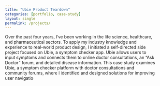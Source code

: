 ```yaml
---
title: "Ubie Product Teardown"
categories: [portfolio, case-study]
layout: single
permalink: /projects/
---
```


Over the past four years, I’ve been working in the life science, healthcare, and pharmaceutical sectors. To apply my industry knowledge and experience to real-world product design, I initiated a self-directed side project focused on Ubie, a symptom checker app. Ubie allows users to input symptoms and connects them to online doctor consultations, an “Ask Doctor” forum, and detailed disease information.
This case study examines Ubie, a symptom checker platform with doctor consultations and community forums, where I identified and designed solutions for improving user navigatio
